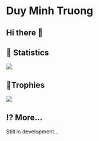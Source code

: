 <h1>Duy Minh Truong</h1>

<h2>Hi there 👋</h2>

<h2>🚀 Statistics</h2>

<p><img src="https://github-readme-stats.vercel.app/api/top-langs/?username=minh711&theme=dracula&hide_border=true&include_all_commits=true&count_private=true&layout=compact"/></p>

<h2>🍹Trophies</h2>

<p><img src="https://github-profile-trophy.vercel.app/?username=minh711&theme=onedark&no-frame=true&margin-w=8&margin-h=8&column=4&row=2"</p>

<h2>⁉ More...</h2>

<p>Still in development...</p>
